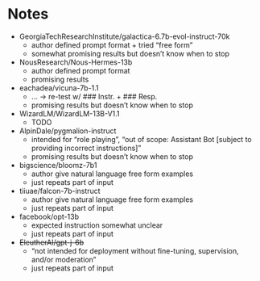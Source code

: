 # Notes

* GeorgiaTechResearchInstitute/galactica-6.7b-evol-instruct-70k
    * author defined prompt format + tried “free form”
    * somewhat promising results but doesn’t know when to stop
* NousResearch/Nous-Hermes-13b
    * author defined prompt format
    * promising results
* eachadea/vicuna-7b-1.1
    * ... -> re-test w/ ### Instr. + ### Resp.
    * promising results but doesn’t know when to stop
* WizardLM/WizardLM-13B-V1.1
    * TODO
* AlpinDale/pygmalion-instruct
    * intended for “role playing”, “out of scope: Assistant Bot [subject to providing incorrect instructions]”
    * promising results but doesn’t know when to stop
* bigscience/bloomz-7b1
    * author give natural language free form examples
    * just repeats part of input
* tiiuae/falcon-7b-instruct
    * author give natural language free form examples
    * just repeats part of input
* facebook/opt-13b
    * expected instruction somewhat unclear
    * just repeats part of input
* ~~EleutherAI/gpt-j-6b~~
    * “not intended for deployment without fine-tuning, supervision, and/or moderation”
    * just repeats part of input
